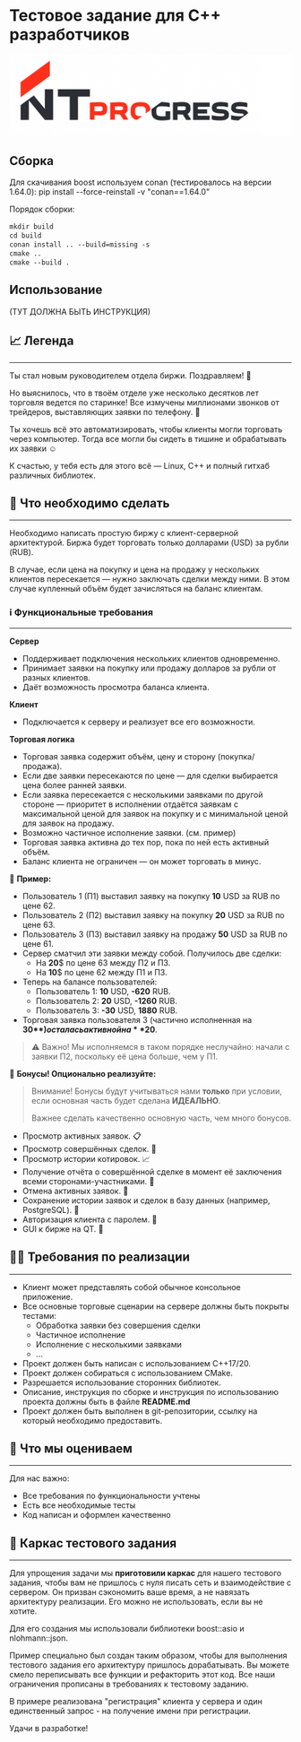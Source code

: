 # Тестовое задание для C++ разработчиков

![NTPro Logo](NTPro-Logo.png)

## Сборка

Для скачивания boost используем conan (тестировалось на версии 1.64.0):
pip install --force-reinstall -v "conan==1.64.0"

Порядок сборки:
```
mkdir build 
cd build
conan install .. --build=missing -s
cmake ..
cmake --build .
```

## Использование 

(ТУТ ДОЛЖНА БЫТЬ ИНСТРУКЦИЯ)

## 📈 Легенда
---

Ты стал новым руководителем отдела биржи. Поздравляем! 🎉

Но выяснилось, что в твоём отделе уже несколько десятков лет торговля ведется по старинке! Все измучены миллионами звонков от трейдеров, выставляющих заявки по телефону. 🤳

Ты хочешь всё это автоматизировать, чтобы клиенты могли торговать через компьютер. Тогда все могли бы сидеть в тишине и обрабатывать их заявки ☺️

К счастью, у тебя есть для этого всё — Linux, C++ и полный гитхаб различных библиотек. 

## 🔮 Что необходимо сделать
---

Необходимо написать простую биржу с клиент-серверной архитектурой. 
Биржа будет торговать только долларами (USD) за рубли (RUB).

В случае, если цена на покупку и цена на продажу у нескольких клиентов пересекается — нужно заключать сделки между ними. 
В этом случае купленный объём будет зачисляться на баланс клиентам.

### ℹ️ Функциональные требования
---

**Сервер**

- Поддерживает подключения нескольких клиентов одновременно.
- Принимает заявки на покупку или продажу долларов за рубли от разных клиентов.
- Даёт возможность просмотра баланса клиента.

**Клиент**

- Подключается к серверу и реализует все его возможности.

**Торговая логика**

- Торговая заявка содержит объём, цену и сторону (покупка/продажа).
- Если две заявки пересекаются по цене — для сделки выбирается цена более ранней заявки.
- Если заявка пересекается с несколькими заявками по другой стороне — приоритет в исполнении отдаётся заявкам с 
максимальной ценой для заявок на покупку и с минимальной ценой для заявок на продажу.
- Возможно частичное исполнение заявки. (см. пример)
- Торговая заявка активна до тех пор, пока по ней есть активный объём.
- Баланс клиента не ограничен — он может торговать в минус.

📝 **Пример:**

- Пользователь 1 (П1) выставил заявку на покупку **10** USD за RUB по цене 62.
- Пользователь 2 (П2) выставил заявку на покупку **20** USD за RUB по цене 63.
- Пользователь 3 (П3) выставил заявку на продажу **50** USD за RUB по цене 61.
- Сервер сматчил эти заявки между собой. Получилось две сделки:
    - На **20**$ по цене 63 между П2 и П3.
    - На **10**$ по цене 62 между П1 и П3.
- Теперь на балансе пользователей:
    - Пользователь 1: **10** USD, **-620** RUB.
    - Пользователь 2: **20** USD, **-1260** RUB.
    - Пользователь 3: **-30** USD, **1880** RUB.
- Торговая заявка пользователя 3 (частично исполненная на **30$**) осталась активной на **20$**.

> ⚠️ Важно! Мы исполняемся в таком порядке неслучайно: начали с заявки П2, поскольку её цена больше, чем у П1.

🎈 **Бонусы! Опционально реализуйте:**

> Внимание! Бонусы будут учитываться нами **только** при условии, если основная часть будет сделана **ИДЕАЛЬНО**.
> 
> Важнее сделать качественно основную часть, чем много бонусов.

- Просмотр активных заявок. 📋
- Просмотр совершённых сделок. 🛂
- Просмотр истории котировок. 📈
- Получение отчёта о совершённой сделке в момент её заключения всеми сторонами-участниками. 🤼
- Отмена активных заявок. 🚫
- Сохранение истории заявок и сделок в базу данных (например, PostgreSQL). 💽
- Авторизация клиента с паролем. 🔑
- GUI к бирже на QT. 🤯

## 🧑‍💻 Требования по реализации
---

- Клиент может представлять собой обычное консольное приложение.
- Все основные торговые сценарии на сервере должны быть покрыты тестами: 
    - Обработка заявки без совершения сделки
    - Частичное исполнение
    - Исполнение с несколькими заявками 
    - ...  
- Проект должен быть написан с использованием C++17/20.
- Проект должен собираться с использованием CMake.
- Разрешается использование сторонних библиотек.
- Описание, инструкция по сборке и инструкция по использованию проекта должны быть в файле **README.md**
- Проект должен быть выполнен в git-репозитории, ссылку на который необходимо предоставить.

## 🔦 Что мы оцениваем
---

Для нас важно:

- Все требования по функциональности учтены
- Есть все необходимые тесты
- Код написан и оформлен качественно

## 🤝 Каркас тестового задания
---

Для упрощения задачи мы **приготовили каркас** для нашего тестового задания, чтобы вам не пришлось с нуля писать сеть и взаимодействие с сервером.
Он призван сэкономить ваше время, а не навязать архитектуру реализации. 
Его можно не использовать, если вы не хотите.

Для его создания мы использовали библиотеки boost::asio и nlohmann::json.

Пример специально был создан таким образом, чтобы для выполнения тестового задания его архитектуру пришлось дорабатывать.
Вы можете смело переписывать все функции и рефакторить этот код.
Все наши ограничения прописаны в требованиях к тестовому заданию.

В примере реализована "регистрация" клиента у сервера и один единственный запрос - на получение имени при регистрации.

Удачи в разработке!
